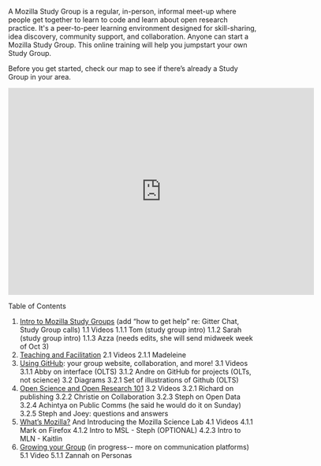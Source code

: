 A Mozilla Study Group is a regular, in-person, informal meet-up where people get together to learn to code and learn about open research practice. It's a peer-to-peer learning environment designed for skill-sharing, idea discovery, community support, and collaboration. Anyone can start a Mozilla Study Group. This online training will help you jumpstart your own Study Group. 

Before you get started, check our map to see if there’s already a Study Group in your area.

<iframe height="420" width="620" frameborder="0" src="https://render.githubusercontent.com/view/geojson?url=https://raw.githubusercontent.com/mozillascience/studyGroupLessons/master/whereWeAre.geojson" title="whereWeAre.geojson"></iframe>

Table of Contents
1. [Intro to Mozilla Study Groups](https://docs.google.com/a/mozilla.com/document/d/1bn_qNfDLH6lfGqsSyz3QXCSvxW7crjDg33Z7nY7x_NU/edit?usp=sharing) (add “how to get help” re: Gitter Chat, Study Group calls)
	1.1 Videos
		1.1.1 Tom (study group intro)
		1.1.2 Sarah (study group intro)
		1.1.3 Azza (needs edits, she will send midweek week of  Oct 3)
2. [Teaching and Facilitation](https://docs.google.com/a/mozilla.com/document/d/1abNCjcvsdJmUQNSuwln7gkrKEGK3CZTyie5x2NNp0zw/edit?usp=sharing)
	2.1 Videos
		2.1.1 Madeleine 
3. [Using GitHub](https://docs.google.com/document/d/1zK6iOkyPtpcgSgL27lCRi2oSxCuCF8IrJuh91_wakys/edit#): your group website, collaboration, and more! 
	3.1 Videos
		3.1.1 Abby on interface (OLTS)
		3.1.2 Andre on GitHub for projects (OLTs, not science)
	3.2 Diagrams
		3.2.1 Set of illustrations of Github (OLTS)
4. [Open Science and Open Research 101](https://docs.google.com/a/mozilla.com/document/d/1XTgTM98bCEltLsf-T4ksDhDKrbpoZkzzXx7ehGCEQ3M/edit?usp=sharing)
	3.2 Videos
		3.2.1 Richard on publishing
		3.2.2 Christie on Collaboration
		3.2.3 Steph on Open Data
		3.2.4 Achintya on Public Comms (he said he would do it on Sunday)
		3.2.5 Steph and Joey: questions and answers
4. [What’s Mozilla?](https://docs.google.com/document/d/1eEfoHV77P_Isju8a7B8V6vupvFGT2CMZF5WZnu3AKyY/edit?usp=sharing) And Introducing the Mozilla Science Lab 
	4.1 Videos
	4.1.1 Mark on Firefox
	4.1.2 Intro to MSL - Steph (OPTIONAL)
	4.2.3 Intro to MLN - Kaitlin
5. [Growing your Group](https://docs.google.com/document/d/1_nyVogOC9XqhnRXZtDgDSoS_qfdDoeLwnhdc7t9xD1k/edit#) (in progress-- more on communication platforms)
	5.1 Video
		5.1.1 Zannah on Personas
